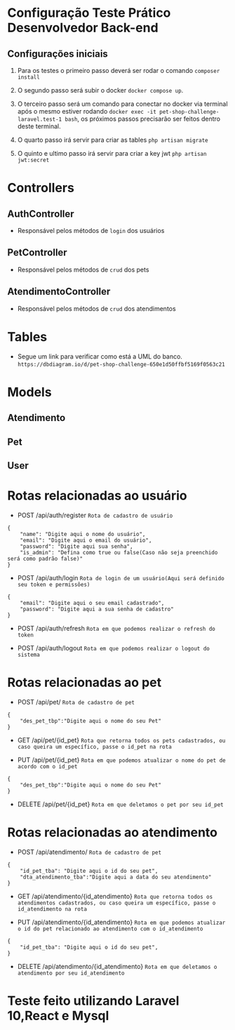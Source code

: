 # Configuração Teste Prático Desenvolvedor Back-end


## Configurações iniciais
1. Para os testes o primeiro passo deverá ser rodar o comando `composer install`

2. O segundo passo será subir o docker `docker compose up`.

3. O terceiro passo será um comando para conectar no docker via terminal após o mesmo estiver rodando `docker exec -it pet-shop-challenge-laravel.test-1 bash`, os próximos passos precisarão ser feitos dentro deste terminal.

4. O quarto passo irá servir para criar as tables `php artisan migrate`

5. O quinto e ultimo passo irá servir para criar a key jwt `php artisan jwt:secret`
#
# Controllers
## AuthController
* Responsável pelos métodos de `login` dos usuários

## PetController
* Responsável pelos métodos de `crud` dos pets

## AtendimentoController
* Responsável pelos métodos de `crud` dos atendimentos

# Tables
*  Segue um link para verificar como está a UML do banco.
`https://dbdiagram.io/d/pet-shop-challenge-650e1d50ffbf5169f0563c21`

# Models

## Atendimento
## Pet
## User
# Rotas relacionadas ao usuário
* POST /api/auth/register  `Rota de cadastro de usuário`

```
{
	"name": "Digite aqui o nome do usuário",
	"email": "Digite aqui o email do usuário",
    "password": "Digite aqui sua senha",
    "is_admin": "Defina como true ou false(Caso não seja preenchido será como padrão false)"
}

```
* POST /api/auth/login  `Rota de login de um usuário(Aqui será definido seu token e permissões)`

```
{
	"email": "Digite aqui o seu email cadastrado",
	"password": "Digite aqui a sua senha de cadastro"
}

```
* POST /api/auth/refresh `Rota em que podemos realizar o refresh do token`

* POST /api/auth/logout  `Rota em que podemos realizar o logout do sistema`

# Rotas relacionadas ao pet
* POST /api/pet/  `Rota de cadastro de pet`

```
{
	"des_pet_tbp":"Digite aqui o nome do seu Pet"
}

```
* GET /api/pet/{id_pet} `Rota que retorna todos os pets cadastrados, ou caso queira um específico, passe o id_pet na rota`

* PUT /api/pet/{id_pet}  `Rota em que podemos atualizar o nome do pet de acordo com o id_pet`
```
{
	"des_pet_tbp":"Digite aqui o nome do seu Pet"
}

```
* DELETE /api/pet/{id_pet} `Rota em que deletamos o pet por seu id_pet`
# Rotas relacionadas ao atendimento
* POST /api/atendimento/  `Rota de cadastro de pet`

```
{
	"id_pet_tba": "Digite aqui o id do seu pet",
	"dta_atendimento_tba":"Digite aqui a data do seu atendimento"
}

```
* GET /api/atendimento/{id_atendimento} `Rota que retorna todos os atendimentos cadastrados, ou caso queira um específico, passe o id_atendimento na rota`

* PUT /api/atendimento/{id_atendimento}  `Rota em que podemos atualizar o id do pet relacionado ao atendimento com o id_atendimento`

```
{
	"id_pet_tba": "Digite aqui o id do seu pet",
}

```

* DELETE /api/atendimento/{id_atendimento} `Rota em que deletamos o atendimento por seu id_atendimento`
# Teste feito utilizando Laravel 10,React e Mysql 








